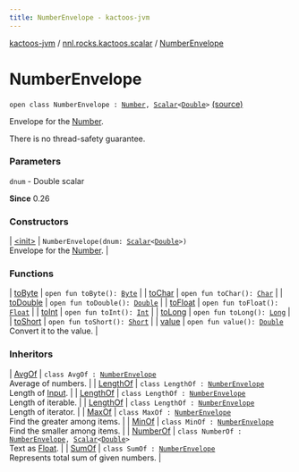 ```yaml
---
title: NumberEnvelope - kactoos-jvm
---
```


[kactoos-jvm](../../index.html) / [nnl.rocks.kactoos.scalar](../index.html) / [NumberEnvelope](./index.html)

# NumberEnvelope

`open class NumberEnvelope : `[`Number`](https://kotlinlang.org/api/latest/jvm/stdlib/kotlin/-number/index.html)`, `[`Scalar`](../../nnl.rocks.kactoos/-scalar/index.html)`<`[`Double`](https://kotlinlang.org/api/latest/jvm/stdlib/kotlin/-double/index.html)`>` [(source)](https://github.com/neonailol/kactoos/blob/master/kactoos-jvm/src/main/kotlin/nnl/rocks/kactoos/scalar/NumberEnvelope.kt#L16)

Envelope for the [Number](https://kotlinlang.org/api/latest/jvm/stdlib/kotlin/-number/index.html).

There is no thread-safety guarantee.

### Parameters

`dnum` - Double scalar

**Since**
0.26

### Constructors

| [&lt;init&gt;](-init-.html) | `NumberEnvelope(dnum: `[`Scalar`](../../nnl.rocks.kactoos/-scalar/index.html)`<`[`Double`](https://kotlinlang.org/api/latest/jvm/stdlib/kotlin/-double/index.html)`>)`<br>Envelope for the [Number](https://kotlinlang.org/api/latest/jvm/stdlib/kotlin/-number/index.html). |

### Functions

| [toByte](to-byte.html) | `open fun toByte(): `[`Byte`](https://kotlinlang.org/api/latest/jvm/stdlib/kotlin/-byte/index.html) |
| [toChar](to-char.html) | `open fun toChar(): `[`Char`](https://kotlinlang.org/api/latest/jvm/stdlib/kotlin/-char/index.html) |
| [toDouble](to-double.html) | `open fun toDouble(): `[`Double`](https://kotlinlang.org/api/latest/jvm/stdlib/kotlin/-double/index.html) |
| [toFloat](to-float.html) | `open fun toFloat(): `[`Float`](https://kotlinlang.org/api/latest/jvm/stdlib/kotlin/-float/index.html) |
| [toInt](to-int.html) | `open fun toInt(): `[`Int`](https://kotlinlang.org/api/latest/jvm/stdlib/kotlin/-int/index.html) |
| [toLong](to-long.html) | `open fun toLong(): `[`Long`](https://kotlinlang.org/api/latest/jvm/stdlib/kotlin/-long/index.html) |
| [toShort](to-short.html) | `open fun toShort(): `[`Short`](https://kotlinlang.org/api/latest/jvm/stdlib/kotlin/-short/index.html) |
| [value](value.html) | `open fun value(): `[`Double`](https://kotlinlang.org/api/latest/jvm/stdlib/kotlin/-double/index.html)<br>Convert it to the value. |

### Inheritors

| [AvgOf](../-avg-of/index.html) | `class AvgOf : `[`NumberEnvelope`](./index.md)<br>Average of numbers. |
| [LengthOf](../../nnl.rocks.kactoos.io/-length-of/index.html) | `class LengthOf : `[`NumberEnvelope`](./index.md)<br>Length of [Input](../../nnl.rocks.kactoos/-input/index.html). |
| [LengthOf](../../nnl.rocks.kactoos.iterable/-length-of/index.html) | `class LengthOf : `[`NumberEnvelope`](./index.md)<br>Length of iterable. |
| [LengthOf](../../nnl.rocks.kactoos.iterator/-length-of/index.html) | `class LengthOf : `[`NumberEnvelope`](./index.md)<br>Length of iterator. |
| [MaxOf](../-max-of/index.html) | `class MaxOf : `[`NumberEnvelope`](./index.md)<br>Find the greater among items. |
| [MinOf](../-min-of/index.html) | `class MinOf : `[`NumberEnvelope`](./index.md)<br>Find the smaller among items. |
| [NumberOf](../-number-of/index.html) | `class NumberOf : `[`NumberEnvelope`](./index.md)`, `[`Scalar`](../../nnl.rocks.kactoos/-scalar/index.html)`<`[`Double`](https://kotlinlang.org/api/latest/jvm/stdlib/kotlin/-double/index.html)`>`<br>Text as [Float](https://kotlinlang.org/api/latest/jvm/stdlib/kotlin/-float/index.html). |
| [SumOf](../-sum-of/index.html) | `class SumOf : `[`NumberEnvelope`](./index.md)<br>Represents total sum of given numbers. |

